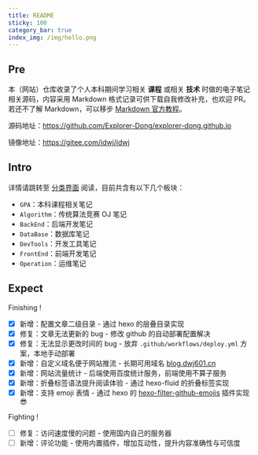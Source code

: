 ```yaml
---
title: README
sticky: 100
category_bar: true
index_img: /img/hello.png
---
```


## Pre

本（网站）仓库收录了个人本科期间学习相关 **课程** 或相关 **技术** 时做的电子笔记相关源码，内容采用 Markdown 格式记录可供下载自我修改补充，也欢迎 PR。若还不了解 Markdown，可以移步 [Markdown 官方教程](https://markdown.com.cn/)。

源码地址：<https://github.com/Explorer-Dong/explorer-dong.github.io>

镜像地址：<https://gitee.com/idwj/idwj>

## Intro

详情请跳转至 [分类界面](https://blog.dwj601.cn/categories/) 阅读，目前共含有以下几个板块：

- `GPA`：本科课程相关笔记
- `Algorithm`：传统算法竞赛 OJ 笔记
- `BackEnd`：后端开发笔记
- `DataBase`：数据库笔记
- `DevTools`：开发工具笔记
- `FrontEnd`：前端开发笔记
- `Operation`：运维笔记

## Expect

Finishing !

- [x] 新增：配置文章二级目录 - 通过 hexo 的层叠目录实现
- [x] 修复：文章无法更新的 bug - 修改 github 的自动部署配置解决
- [x] 修复：无法显示更改时间的 bug - 放弃 `.github/workflows/deploy.yml` 方案，本地手动部署
- [x] 新增：自定义域名便于网站推流 - 长期可用域名 [blog.dwj601.cn](https://blog.dwj601.cn/)
- [x] 新增：网站流量统计 - 后端使用百度统计服务，前端使用不算子服务
- [x] 新增：折叠标签语法提升阅读体验 - 通过 hexo-fluid 的折叠标签实现
- [x] 新增：支持 emoji 表情 - 通过 hexo 的 [hexo-filter-github-emojis](https://github.com/crimx/hexo-filter-github-emojis) 插件实现 :sunglasses:

Fighting !

- [ ] 修复：访问速度慢的问题 - 使用国内自己的服务器
- [ ] 新增：评论功能 - 使用内置插件，增加互动性，提升内容准确性与可信度
